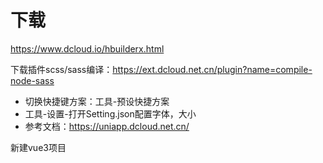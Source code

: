 # 下载

https://www.dcloud.io/hbuilderx.html

下载插件scss/sass编译：https://ext.dcloud.net.cn/plugin?name=compile-node-sass

* 切换快捷键方案：工具-预设快捷方案
* 工具-设置-打开Setting.json配置字体，大小
* 参考文档：https://uniapp.dcloud.net.cn/

新建vue3项目